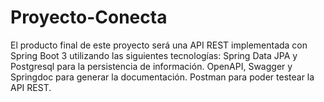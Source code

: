 # Proyecto-Conecta
El producto final de este proyecto será una API REST implementada con Spring Boot 3 utilizando las siguientes tecnologías: Spring Data JPA y Postgresql para la persistencia de información. OpenAPI, Swagger y Springdoc para generar la documentación. Postman para poder testear la API REST.
